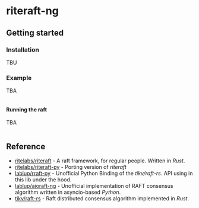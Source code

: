 # riteraft-ng

## Getting started

### Installation

TBU

<!-- #### With pip

```
$ pip install riteraft
``` -->

### Example

TBA

```py

```


#### Running the raft

TBA

```py

```

## Reference

- [ritelabs/riteraft](https://github.com/ritelabs/riteraft) - A raft framework, for regular people. Written in *Rust*.
- [ritelabs/riteraft-py](https://github.com/ritelabs/riteraft-py) - Porting version of *riteraft*
- [lablup/rraft-py](https://github.com/lablup/rraft-py) - Unofficial Python Binding of the *tikv/raft-rs*. API using in this lib under the hood.
- [lablup/aioraft-ng](https://github.com/lablup/aioraft-ng) - Unofficial implementation of RAFT consensus algorithm written in asyncio-based *Python*.
- [tikv/raft-rs](https://github.com/tikv/raft-rs) - Raft distributed consensus algorithm implemented in *Rust*.

